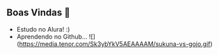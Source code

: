 ## Boas Vindas 👋

- Estudo no Alura! :)
- Aprendendo  no Github...
![] (https://media.tenor.com/Sk3ybYkV5AEAAAAM/sukuna-vs-gojo.gif)
